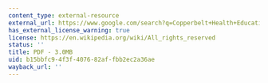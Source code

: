 ```yaml
---
content_type: external-resource
external_url: https://www.google.com/search?q=Copperbelt+Health+Education+Project+%28CHEP%29%3A+The+In-School+Program&oq=Copperbelt+Health+Education+Project+%28CHEP
has_external_license_warning: true
license: https://en.wikipedia.org/wiki/All_rights_reserved
status: ''
title: PDF - 3.0MB
uid: b15bbfc9-4f3f-4076-82af-fbb2ec2a36ae
wayback_url: ''
---
```

